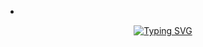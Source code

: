 -
<div id="Intro" align="center">
 <a href="https://git.io/typing-svg"><img src="https://readme-typing-svg.demolab.com?font=Special+Elite&size=30&pause=1000&center=true&vCenter=true&width=550&lines=+Hi%2C+I+am+👋+Manjunath+yalam+It's+Nice+to+meet+You+full+stack+web+application+developer+from+india" alt="Typing SVG" /></a>
 <h5></h5>
</div>
<!---
manjunathyalam/manjunathyalam is a ✨ special ✨ repository because its `README.md` (this file) appears on your GitHub profile.
You can click the Preview link to take a look at your changes.
--->
